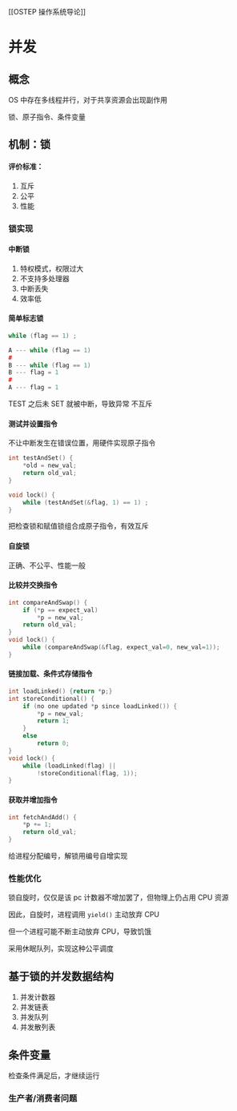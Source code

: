 [[OSTEP 操作系统导论]]
# 并发

## 概念

OS 中存在多线程并行，对于共享资源会出现副作用

锁、原子指令、条件变量

## 机制：锁

#### 评价标准：
1. 互斥
2. 公平
3. 性能
### 锁实现
#### 中断锁
1. 特权模式，权限过大
2. 不支持多处理器
3. 中断丢失
4. 效率低

#### 简单标志锁
```c
while (flag == 1) ;
```
```c
A --- while (flag == 1)
#
B --- while (flag == 1)
B --- flag = 1
#
A --- flag = 1
```

TEST 之后未 SET 就被中断，导致异常
不互斥


#### 测试并设置指令

不让中断发生在错误位置，用硬件实现原子指令
```c 
int testAndSet() {
	*old = new_val; 
	return old_val;
}
```
```c
void lock() {
	while (testAndSet(&flag, 1) == 1) ;
}
```
把检查锁和赋值锁组合成原子指令，有效互斥

#### 自旋锁
正确、不公平、性能一般

#### 比较并交换指令

``` c
int compareAndSwap() {
	if (*p == expect_val) 
		*p = new_val;
	return old_val;
}
void lock() {
	while (compareAndSwap(&flag, expect_val=0, new_val=1));
}
```
#### 链接加载、条件式存储指令

``` c
int loadLinked() {return *p;}
int storeConditional() {
	if (no one updated *p since loadLinked()) {
		*p = new_val;
		return 1;
	}
	else 
		return 0;
}
void lock() {
	while (loadLinked(flag) ||
		!storeConditional(flag, 1));
}
```
#### 获取并增加指令

``` c
int fetchAndAdd() {
	*p += 1;
	return old_val;
}
```
给进程分配编号，解锁用编号自增实现

### 性能优化

锁自旋时，仅仅是该 pc 计数器不增加罢了，但物理上仍占用 CPU 资源

因此，自旋时，进程调用 `yield()` 主动放弃 CPU

但一个进程可能不断主动放弃 CPU，导致饥饿

采用休眠队列，实现这种公平调度


## 基于锁的并发数据结构

1. 并发计数器
2. 并发链表
3. 并发队列
4. 并发散列表

## 条件变量

检查条件满足后，才继续运行

### 生产者/消费者问题

